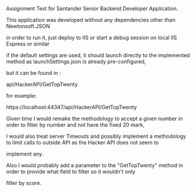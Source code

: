 ﻿
Assignment Test for Santander Senior Backend Developer Application.

This application was developed without any dependencies other than Newtonsoft.JSON

in order to run it, just deploy to IIS or start a debug session on local IIS Express or similar 

if the default settings are used, it should launch directly to the implemented method as launchSettings.json is already pre-configured,

but it can be found in :

api/HackerAPI/GetTopTwenty

for example:

https://localhost:44347/api/HackerAPI/GetTopTwenty

Given time I would remake the methodology to accept a given number in order to filter by number and not have the fixed 20 mark,

I would also treat server Timeouts and possibly implement a methodology to limit calls to outside API as the Hacker API does not seem to 

implement any.


Also I would probably add a parameter to the "GetTopTwenty" method in order to provide what field to filter so it wouldn't only

filter by score.






